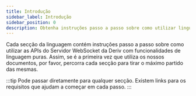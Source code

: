 ```yaml
---
title: Introdução
sidebar_label: Introdução
sidebar_position: 0
description: Obtenha instruções passo a passo sobre como utilizar linguagens puras na API WebSocket da Deriv. Comece a desenvolver a sua aplicação de negociação com este exemplo de API.
---
```


Cada secção da linguagem contém instruções passo a passo sobre como utilizar as APIs do Servidor WebSocket da Deriv com funcionalidades de linguagem puras. Assim, se é a primeira vez que utiliza os nossos documentos, por favor, percorra cada secção para tirar o máximo partido das mesmas.

:::tip
Pode passar diretamente para qualquer secção. Existem links para os requisitos que ajudam a começar em cada passo.
:::
